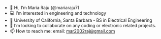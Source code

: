 - 👋 Hi, I’m Maria Raju (@mariaraju7) 
- 💻 I’m interested in engineering and technology 
- 🏫 University of California, Santa Barbara - BS in Electrical Engineering  
- 💞 I’m looking to collaborate on any coding or electronic related projects.
- 📫 How to reach me: email: mar2002raj@gmail.com

<!---
mariaraju7/mariaraju7 is a ✨ special ✨ repository because its `README.md` (this file) appears on your GitHub profile.
You can click the Preview link to take a look at your changes.
--->
